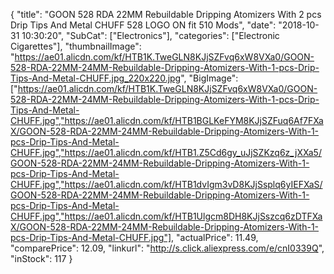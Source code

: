 {
	"title": "GOON 528 RDA 22MM Rebuildable Dripping Atomizers With 2 pcs Drip Tips And Metal CHUFF 528 LOGO ON fit 510 Mods",
	"date": "2018-10-31 10:30:20",
	"SubCat": ["Electronics"],
	"categories": ["Electronic Cigarettes"],
	"thumbnailImage": "https://ae01.alicdn.com/kf/HTB1K.TweGLN8KJjSZFvq6xW8VXa0/GOON-528-RDA-22MM-24MM-Rebuildable-Dripping-Atomizers-With-1-pcs-Drip-Tips-And-Metal-CHUFF.jpg_220x220.jpg",
	"BigImage": ["https://ae01.alicdn.com/kf/HTB1K.TweGLN8KJjSZFvq6xW8VXa0/GOON-528-RDA-22MM-24MM-Rebuildable-Dripping-Atomizers-With-1-pcs-Drip-Tips-And-Metal-CHUFF.jpg","https://ae01.alicdn.com/kf/HTB1BGLKeFYM8KJjSZFuq6Af7FXaX/GOON-528-RDA-22MM-24MM-Rebuildable-Dripping-Atomizers-With-1-pcs-Drip-Tips-And-Metal-CHUFF.jpg","https://ae01.alicdn.com/kf/HTB1.Z5Cd6gy_uJjSZKzq6z_jXXa5/GOON-528-RDA-22MM-24MM-Rebuildable-Dripping-Atomizers-With-1-pcs-Drip-Tips-And-Metal-CHUFF.jpg","https://ae01.alicdn.com/kf/HTB1dvIgm3vD8KJjSsplq6yIEFXaS/GOON-528-RDA-22MM-24MM-Rebuildable-Dripping-Atomizers-With-1-pcs-Drip-Tips-And-Metal-CHUFF.jpg","https://ae01.alicdn.com/kf/HTB1Ulgcm8DH8KJjSszcq6zDTFXaX/GOON-528-RDA-22MM-24MM-Rebuildable-Dripping-Atomizers-With-1-pcs-Drip-Tips-And-Metal-CHUFF.jpg"],
	"actualPrice": 11.49,
	"comparePrice": 12.09,
	"linkurl": "http://s.click.aliexpress.com/e/cnI0339Q",
	"inStock": 117
}
